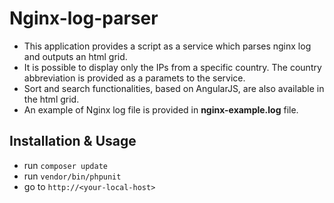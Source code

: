# Nginx-log-parser

 * This application provides a script as a service which parses nginx log and outputs an html grid.
 * It is possible to display only the IPs from a specific country. The country abbreviation is provided as a paramets to the service.
 * Sort and search functionalities, based on AngularJS, are also available in the html grid.
 * An example of Nginx log file is provided in **nginx-example.log** file.
 
 
 
 ## Installation & Usage
 
 * run ``` composer update ```
 * run ``` vendor/bin/phpunit ```
 * go to ``` http://<your-local-host> ```